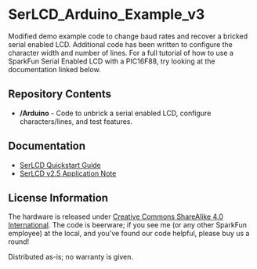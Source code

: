 SerLCD_Arduino_Example_v3
===========================

  Modified demo example code to change baud rates and recover a bricked serial enabled LCD. Additional code has been written to configure the character width and number of lines. For a full tutorial of how to use a SparkFun Serial Enabled LCD with a PIC16F88, try looking at the documentation linked below.

Repository Contents
-------------------
* **/Arduino** - Code to unbrick a serial enabled LCD, configure characters/lines, and test features.

Documentation
-------------------
* [SerLCD Quickstart Guide](https://www.sparkfun.com/tutorials/246)
* [SerLCD v2.5 Application Note](https://learn.sparkfun.com/resources/113)

License Information
-------------------
The hardware is released under [Creative Commons ShareAlike 4.0 International](https://creativecommons.org/licenses/by-sa/4.0/).
The code is beerware; if you see me (or any other SparkFun employee) at the local, and you've found our code helpful, please buy us a round!

Distributed as-is; no warranty is given.
